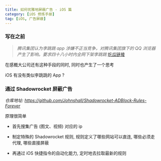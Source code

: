 ```yaml
---
title: 如何优雅地屏蔽广告 - iOS 篇
category: [iOS 修炼手册]
tag: [iOS, 广告屏蔽]
---
```


### 写在之前

> _腾讯集团认为李跳跳 app 涉嫌不正当竞争，对腾讯集团旗下的 QQ 浏览器产生了影响。要求四十八小时内全网下架李跳跳_
> [吃瓜链接](https://www.v2ex.com/t/967813)

在感概大公司还有这种手段的同时, 同时也产生了一个思考

iOS 有没有类似李跳跳的 App ?

### 通过 Shadowrocket 屏蔽广告

_仓库地址: <https://github.com/Johnshall/Shadowrocket-ADBlock-Rules-Forever>_

原理很简单

- 首先搜集广告 (图文、视频) 对应的 ip

- 制定特殊的 Shadowrocket 规则, 规则定义了哪些网站可以直连, 哪些必须走代理, 哪些直接屏蔽

- 再通过 iOS 快捷指令的自动化能力, 定时地去拉取最新的规则
